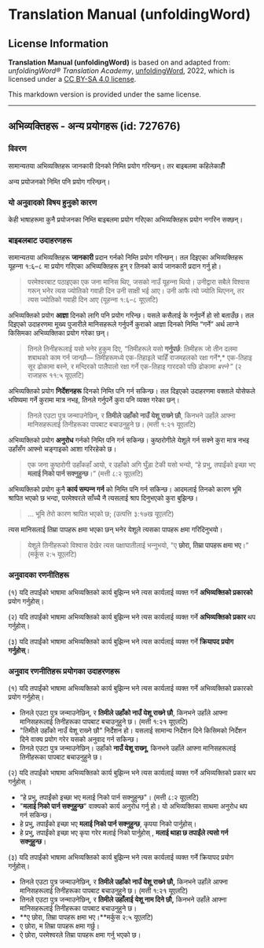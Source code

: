 # Translation Manual (unfoldingWord)

## License Information

**Translation Manual (unfoldingWord)** is based on and adapted from: _unfoldingWord® Translation Academy_, [unfoldingWord](https://unfoldingword.org/utw), 2022, which is licensed under a [CC BY-SA 4.0 license](https://creativecommons.org/licenses/by-sa/4.0/legalcode.en).

This markdown version is provided under the same license.



--------------------------------

## अभिव्यक्तिहरू - अन्य प्रयोगहरू (id: 727676)

### विवरण

सामान्यतया अभिव्यक्तिहरू जानकारी दिनको निम्ति प्रयोग गरिन्छन्। तर बाइबलमा कहिलेकाहीँ

अन्य प्रयोजनको निम्ति पनि प्रयोग गरिन्छन्।

### यो अनुवादको विषय हुनुको कारण

केही भाषाहरूमा कुनै प्रयोजनका निम्ति बाइबलमा प्रयोग गरिएका अभिव्यक्तिहरू प्रयोग नगरिन सक्छन्।

### बाइबलबाट उदाहरणहरू

सामान्यतया अभिव्यक्तिहरू **जानकारी** प्रदान गर्नको निम्ति प्रयोग गरिन्छन्। तल दिइएका अभिव्यक्तिहरू यूहन्‍ना १:६–८ मा प्रयोग गरिएका अभिव्यक्तिहरू हुन् र तिनको कार्य जानकारी प्रदान गर्नु हो।

> परमेश्‍वरबाट पठाइएका एक जना मानिस थिए, जसको नाउँ यूहन्‍ना थियो। उनीद्वारा सबैले विश्‍वास गरून्‌ भनेर त्‍यस ज्‍योतिको गवाही दिन उनी साक्षी भई आए। उनी आफै त्‍यो ज्‍योति थिएनन्, तर त्‍यस ज्‍योतिको गवाही दिन आए (यूहन्‍ना १:६–८ यूएलटि)

अभिव्यक्तिको प्रयोग **आज्ञा** दिनको लागि पनि प्रयोग गरिन्छ। यसले कसैलाई के गर्नुपर्ने हो सो बताउँछ। तल दिइएको उदाहरणमा मूख्य पुजारीले मानिसहरूले गर्नुपर्ने कुराको आज्ञा दिनको निम्ति “गर्ने” अर्थ लाग्‍ने किसिमका अभिव्यक्तिका प्रयोग गरेका छन्।

> तिनले तिनीहरूलाई यसो भनेर हुकुम दिए, “तिमीहरूले यसो **गर्नुपर्छ**: तिमीहरू जो तीन दलमा शबाथको काम गर्न जान्‍छौ— तिमीहरूमध्‍ये एक\-तिहाइले चाहिँ राजमहलको रक्षा गर्ने\*,\* एक\-तिहाइ सूर ढोकामा बस्‍ने, र मन्‍दिरको पालैपालो रक्षा गर्ने एक\-तिहाइ गारदको पछि ढोकामा *बस्‍ने* ” (२ राजाहरू ११:५ यूएलटि)

अभिव्यक्तिको प्रयोग **निर्देशनहरू** दिनको निम्ति पनि गर्न सकिन्छ। तल दिइएको उदाहरणमा वक्ताले योसेफले भविष्यमा गर्ने कुरामा मात्र नभइ, तिनले गर्नुपर्ने कुरा पनि व्यक्त गरेका छन्।

> तिनले एउटा पुत्र जन्‍माउनेछिन्, र **तिमीले उहाँको नाउँ येशू राख्‍ने छौ**, किनभने उहाँले आफ्‍ना मानिसहरूलाई तिनीहरूका पापबाट बचाउनुहुने छ। (मत्ती १:२१ यूएलटि)

अभिव्यक्तिको प्रयोग **अनुरोध** गर्नको निम्ति पनि गर्न सकिन्छ। कुष्ठरोगीले येशूले गर्न सक्‍ने कुरा मात्र नभइ उहाँसँग आफ्नो चङ्‍गाइको आशा गरिरहेको छ।

> एक जना कुष्‍ठरोगी उहाँकहाँ आयो, र उहाँको अगि घुँड़ा टेकी यसो भन्‍यो, “हे प्रभु, तपाईंको इच्‍छा भए **मलाई निको पार्न सक्‍नुहुन्‍छ**।” (मत्ती ८:२ यूएलटि)

अभिव्यक्तिको प्रयोग कुनै **कार्य सम्पन्‍न गर्न** को निम्ति पनि गर्न सकिन्छ। आदमलाई तिनको कारण भूमि श्रापित भएको छ भन्दा, परमेश्‍वरले साँच्‍चै नै त्यसलाई श्राप दिनुभएको कुरा बुझिन्छ।

> … भूमि तेरो कारण श्रापित भएको छ; (उत्पत्ति ३:१७ख यूएलटि)

त्यस मानिसलाई तिम्रा पापहरू क्षमा भएका छन् भनेर येशूले त्यसका पापहरू क्षमा गरिदिनुभयो।

> येशूले तिनीहरूको विश्‍वास देखेर त्यस पक्षाघातीलाई भन्‍नुभयो, "ए **छोरा, तिम्रा पापहरू क्षमा भए**।” (मर्कूस २:५ यूएलटि)

### अनुवादका रणनीतिहरू

(१) यदि तपाईंको भाषामा अभिव्यक्तिको कार्य बुझिन्‍न भने त्यस कार्यलाई व्यक्त गर्ने **अभिव्यक्तिको प्रकारको** प्रयोग गर्नुहोस्।

(२) यदि तपाईंको भाषामा अभिव्यक्तिको कार्य बुझिन्‍न भने त्यस कार्यलाई व्यक्त गर्ने **अभिव्यक्तिको प्रकार** थप गर्नुहोस्।

(३) यदि तपाईंको भाषामा अभिव्यक्तिको कार्य बुझिन्‍न भने त्यस कार्यलाई व्यक्त गर्ने **क्रियापद** **प्रयोग गर्नुहोस्**।

### अनुवाद रणनीतिहरू प्रयोगका उदाहरणहरू

(१) यदि तपाईंको भाषामा अभिव्यक्तिको कार्य बुझिन्‍न भने त्यस कार्यलाई व्यक्त गर्ने अभिव्यक्तिको प्रकारको प्रयोग गर्नुहोस्।

* तिनले एउटा पुत्र जन्‍माउनेछिन्, र **तिमीले उहाँको नाउँ येशू राख्‍ने छौ**, किनभने उहाँले आफ्‍ना मानिसहरूलाई तिनीहरूका पापबाट बचाउनुहुने छ। (मत्ती १:२१ यूएलटि)
* "तिमीले उहाँको नाउँ येशू राख्‍ने छौ" निर्देशन हो। यसलाई सामान्य निर्देशन दिने किसिमको निर्देशन दिने वाक्य प्रयोग गरेर यसको अनुवाद गर्न सकिन्छ।
* तिनले एउटा पुत्र जन्‍माउनेछिन्। उहाँको **नाउँ येशू राख्‍नू**, किनभने उहाँले आफ्‍ना मानिसहरूलाई तिनीहरूका पापबाट बचाउनुहुने छ।

(२) यदि तपाईंको भाषामा अभिव्यक्तिको कार्य बुझिन्‍न भने त्यस कार्यलाई व्यक्त गर्ने अभिव्यक्तिको प्रकार थप गर्नुहोस् ।

* “हे प्रभु, तपाईंको इच्‍छा भए मलाई निको पार्न सक्‍नुहुन्‍छ"। (मत्ती ८:२ यूएलटि)
* "**मलाई निको पार्न सक्‍नुहुन्छ**" वाक्यको कार्य अनुरोध गर्नु हो। यो अभिव्यक्तिका साथमा अनुरोध थप गर्न सकिन्छ।
* हे प्रभु, तपाईंको इच्‍छा भए **मलाई निको पार्न सक्‍नुहुन्‍छ**, कृपया निको पार्नुहोस्।
* हे प्रभु, तपाईंको इच्‍छा भए कृपा गरेर मलाई निको पार्नुहोस् , **मलाई थाहा छ तपाईंले त्यसो गर्न सक्‍नुहुन्छ**।

(३) यदि तपाईंको भाषामा अभिव्यक्तिको कार्य बुझिन्‍न भने त्यस कार्यलाई व्यक्त गर्ने क्रियापद प्रयोग गर्नुहोस्।

* तिनले एउटा पुत्र जन्‍माउनेछिन्, र **तिमीले उहाँको नाउँ येशू राख्‍ने छौ,** किनभने उहाँले आफ्‍ना मानिसहरूलाई तिनीहरूका पापबाट बचाउनुहुने छ। (मत्ती १:२१ यूएलटि)
* तिनले एउटा पुत्र जन्‍माउनेछिन्, र **तिमीले उहाँलाई येशू नाम दिने छौ,** किनभने उहाँले आफ्‍ना मानिसहरूलाई तिनीहरूका पापबाट बचाउनुहुने छ।
* **ए छोरा, तिम्रा पापहरू क्षमा भए।**मर्कुस २:५ यूएलटि)
* ए छोरा, म तिम्रा पापहरू क्षमा गर्छु।
* ऐ छोरा, परमेश्‍वरले तिम्रा पापहरू क्षमा गर्नु भएको छ।


